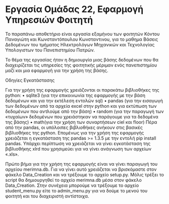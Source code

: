 # Εργασία Ομάδας 22, Εφαρμογή Υπηρεσιών Φοιτητή
Το παραπάνω αποθετήριο είναι εργασία εξαμήνου των φοιτητών
Κόντου Παναγιώτη και Κωνσταντόπουλου Κωνσταντινου,
για το μαθημα Βάσεις Δεδομένων του τμήματος Ηλεκτρολόγων Μηχανικών και Τεχνολογίας Υπολογιστων του Πανεπιστημίου Πατρών.

Το θέμα της εργασίας ήταν η δημιουργία μιας βάσης δεδομένων που θα διαχειρίζεται τις υπηρεσίες της φοιτητικής μέριμαν ενός πανεπιστημίου
μαζί και μια εφαρμογή για την χρήση της βάσης.

Οδηγίες Εγκατάστασης

Για την χρήση της εφαρμογής χρειάζονται οι παρακάτω βιβλιοθήκες της python:
•    sqlite3 (για την επικοινωνία της εφαρμογής με την βάση δεδομένων και για την εκτέλεση εντολών sql)
•    pandas (για την εισαγωγή των δεδομένων από τα αρχεία excel στην python και για εκτύπωση των δεδομένων που αντλούμε από την βάση)
•    random (για την παραγωγή των «τυχαίων» δεδομένων που χρειάστηκαν να παράγουμε για τα δεδομένα της βάσης)
•    math(για την χρήση των συναρτήσεων ciel και floor)
Πέρα από την pandas, οι υπόλοιπες βιβλιοθήκες ανήκουν στις βασικές βιβλιοθήκες της python. Επομένως για την χρήση της εφαρμογής χρειάζεται η εγκατάσταση της pandas >= 1.3.5 με την εντολή pip install pandas. Υπάρχει περίπτωση να χρειάζεται να γίνει εγκατάσταση της βιβλιοθήκης xlrd που χρησιμεύει για να γίνει ανάγνωση των αρχείων «.xls».

Πρώτο βήμα για την χρήση της εφαρμογής είναι να γίνει παραγωγή του αρχείου merimna.db. Για να γίνει αυτό χρειάζεται να βρισκόμαστε στον φάκελο Data_Creation και να τρέξουμε το αρχείο setup.py. Μόλις τρέξει το script θα δημιουργηθεί το αρχείο merimna.db μέσα στον φάκελο Data_Creation.
Στην συνέχεια μπορούμε να τρέξουμε το αρχείο student_menu.py είτε το admin_menu.py για να δούμε το μενού του φοιτητή και του διαχειριστή αντίστοιχα.
